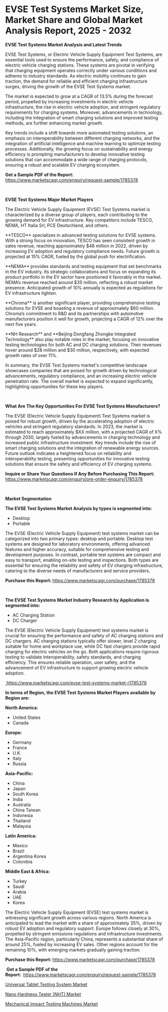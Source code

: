 <p><h1>EVSE Test Systems Market Size, Market Share and Global Market Analysis Report, 2025 - 2032</h1></p><p><strong>EVSE Test Systems Market Analysis and Latest Trends</strong></p>
<p><p>EVSE Test Systems, or Electric Vehicle Supply Equipment Test Systems, are essential tools used to ensure the performance, safety, and compliance of electric vehicle charging stations. These systems are pivotal in verifying that charging equipment operates correctly under various conditions and adheres to industry standards. As electric mobility continues to gain traction, the demand for reliable and efficient charging infrastructure surges, driving the growth of the EVSE Test Systems market.</p><p>The market is expected to grow at a CAGR of 13.5% during the forecast period, propelled by increasing investments in electric vehicle infrastructure, the rise in electric vehicle adoption, and stringent regulatory requirements for charging systems. Moreover, advancements in technology, including the integration of smart charging solutions and improved testing methods, are further enhancing market growth.</p><p>Key trends include a shift towards more automated testing solutions, an emphasis on interoperability between different charging networks, and the integration of artificial intelligence and machine learning to optimize testing processes. Additionally, the growing focus on sustainability and energy efficiency is prompting manufacturers to develop innovative testing solutions that can accommodate a wide range of charging protocols, ensuring a robust and scalable EV charging ecosystem.</p></p>
<p><strong>Get a Sample PDF of the Report:&nbsp;</strong> <a href="https://www.marketscagr.com/enquiry/request-sample/1785378?utm_campaign=1869&utm_medium=2&utm_source=Github&utm_content=ia&utm_term=25032025&utm_id=evse-test-systems">https://www.marketscagr.com/enquiry/request-sample/1785378</a></p>
<p>&nbsp;</p>
<p><strong>EVSE Test Systems Major Market Players</strong></p>
<p><p>The Electric Vehicle Supply Equipment (EVSE) Test Systems market is characterized by a diverse group of players, each contributing to the growing demand for EV infrastructure. Key competitors include TESCO, NEMA, HT Italia Srl, PCE Deutschland, and others.</p><p>**TESCO** specializes in advanced testing solutions for EVSE systems. With a strong focus on innovation, TESCO has seen consistent growth in sales revenue, reaching approximately $48 million in 2022, driven by increasing EV adoption and regulatory compliance needs. Future growth is projected at 15% CAGR, fueled by the global push for electrification.</p><p>**NEMA** provides standards and testing equipment that set benchmarks in the EV industry. Its strategic collaborations and focus on expanding its product portfolio in the EV sector have positioned it favorably in the market. NEMA’s revenue reached around $35 million, reflecting a robust market presence. Anticipated growth of 10% annually is expected as regulations for EV infrastructure tighten.</p><p>**Chroma** is another significant player, providing comprehensive testing solutions for EVSE and boasting a revenue of approximately $60 million. Chroma’s commitment to R&D and its partnerships with automotive manufacturers position it well for growth, projecting a CAGR of 12% over the next five years.</p><p>**NH Research** and **Beijing Dongfang Zhongke Integrated Technology** also play notable roles in the market, focusing on innovative testing technologies for both AC and DC charging solutions. Their revenues hover around $28 million and $30 million, respectively, with expected growth rates of over 11%.</p><p>In summary, the EVSE Test Systems market's competitive landscape showcases companies that are poised for growth driven by technological advancements, regulatory compliance, and an increasing electric vehicle penetration rate. The overall market is expected to expand significantly, highlighting opportunities for these key players.</p></p>
<p>&nbsp;</p>
<p><strong>What Are The Key Opportunities For EVSE Test Systems Manufacturers?</strong></p>
<p><p>The EVSE (Electric Vehicle Supply Equipment) Test Systems market is poised for robust growth, driven by the accelerating adoption of electric vehicles and stringent regulatory standards. In 2023, the market is estimated to reach approximately $XX million, with a projected CAGR of X% through 2030, largely fueled by advancements in charging technology and increased public infrastructure investment. Key trends include the rise of smart charging solutions and the integration of renewable energy sources. Future outlook indicates a heightened focus on reliability and interoperability testing, presenting opportunities for innovative testing solutions that ensure the safety and efficiency of EV charging systems.</p></p>
<p><strong>Inquire or Share Your Questions If Any Before Purchasing This Report:</strong> <a href="https://www.marketscagr.com/enquiry/pre-order-enquiry/1785378?utm_campaign=1869&utm_medium=2&utm_source=Github&utm_content=ia&utm_term=25032025&utm_id=evse-test-systems">https://www.marketscagr.com/enquiry/pre-order-enquiry/1785378</a></p>
<p>&nbsp;</p>
<p><strong>Market Segmentation</strong></p>
<p><strong>The EVSE Test Systems Market Analysis by types is segmented into:</strong></p>
<p><ul><li>Desktop</li><li>Portable</li></ul></p>
<p><p>The EVSE (Electric Vehicle Supply Equipment) test systems market can be categorized into two primary types: desktop and portable. Desktop test systems are designed for laboratory environments, offering advanced features and higher accuracy, suitable for comprehensive testing and development purposes. In contrast, portable test systems are compact and easy to transport, enabling on-site testing and inspections. Both types are essential for ensuring the reliability and safety of EV charging infrastructure, catering to the diverse needs of manufacturers and service providers.</p></p>
<p><strong>Purchase this Report:&nbsp;</strong><a href="https://www.marketscagr.com/purchase/1785378?utm_campaign=1869&utm_medium=2&utm_source=Github&utm_content=ia&utm_term=25032025&utm_id=evse-test-systems">https://www.marketscagr.com/purchase/1785378</a></p>
<p>&nbsp;</p>
<p><strong>The EVSE Test Systems Market Industry Research by Application is segmented into:</strong></p>
<p><ul><li>AC Charging Station</li><li>DC Charger</li></ul></p>
<p><p>The EVSE (Electric Vehicle Supply Equipment) test systems market is crucial for ensuring the performance and safety of AC charging stations and DC chargers. AC charging stations typically offer slower, level 2 charging suitable for home and workplace use, while DC fast chargers provide rapid charging for electric vehicles on the go. Both applications require rigorous testing to validate interoperability, safety standards, and charging efficiency. This ensures reliable operation, user safety, and the advancement of EV infrastructure to support growing electric vehicle adoption.</p></p>
<p><a href="https://www.marketscagr.com/evse-test-systems-market-r1785378?utm_campaign=1869&utm_medium=2&utm_source=Github&utm_content=ia&utm_term=25032025&utm_id=evse-test-systems">&nbsp;https://www.marketscagr.com/evse-test-systems-market-r1785378</a></p>
<p><strong>In terms of Region, the EVSE Test Systems Market Players available by Region are:</strong></p>
<p>
    <p> <strong> North America: </strong>
        <ul>
            <li>United States</li>
            <li>Canada</li>
        </ul>
        </p> 
    <p> <strong> Europe: </strong>
        <ul>
            <li>Germany</li>
            <li>France</li>
            <li>U.K.</li>
            <li>Italy</li>
            <li>Russia</li>
        </ul>
        </p> 
    <p> <strong> Asia-Pacific: </strong>
        <ul>
            <li>China</li>
            <li>Japan</li>
            <li>South Korea</li>
            <li>India</li>
            <li>Australia</li>
            <li>China Taiwan</li>
            <li>Indonesia</li>
            <li>Thailand</li>
            <li>Malaysia</li>
        </ul>
        </p> 
    <p> <strong> Latin America: </strong>
        <ul>
            <li>Mexico</li>
            <li>Brazil</li>
            <li>Argentina Korea</li>
            <li>Colombia</li>
        </ul>
        </p> 
    <p> <strong> Middle East & Africa: </strong>
        <ul>
            <li>Turkey</li>
            <li>Saudi</li>
            <li>Arabia</li>
            <li>UAE</li>
            <li>Korea</li>
        </ul>
    </p>
    </p>
<p><p>The Electric Vehicle Supply Equipment (EVSE) test systems market is witnessing significant growth across various regions. North America is anticipated to lead the market with a share of approximately 35%, driven by robust EV adoption and regulatory support. Europe follows closely at 30%, propelled by stringent emissions regulations and infrastructure investments. The Asia-Pacific region, particularly China, represents a substantial share of around 25%, fueled by increasing EV sales. Other regions account for the remaining 10%, with emerging markets gradually gaining traction.</p></p>
<p><strong>Purchase this Report: </strong><a href="https://www.marketscagr.com/purchase/1785378?utm_campaign=1869&utm_medium=2&utm_source=Github&utm_content=ia&utm_term=25032025&utm_id=evse-test-systems">https://www.marketscagr.com/purchase/1785378</a></p>
<p>&nbsp;<strong>Get a Sample PDF of the Report:&nbsp;&nbsp;</strong><a href="https://www.marketscagr.com/enquiry/request-sample/1785378?utm_campaign=1869&utm_medium=2&utm_source=Github&utm_content=ia&utm_term=25032025&utm_id=evse-test-systems">https://www.marketscagr.com/enquiry/request-sample/1785378</a></p>
<p><strong></strong></p>
<p><p><a href="https://github.com/CliffMedina6/Market-Research-Report-List-7/blob/main/universal-tablet-testing-system-market.md?utm_campaign=1869&utm_medium=2&utm_source=Github&utm_content=ia&utm_term=25032025&utm_id=evse-test-systems">Universal Tablet Testing System Market</a></p><p><a href="https://github.com/ekerswenzlb0/Market-Research-Report-List-1/blob/main/nano-hardness-tester-nht-market.md?utm_campaign=1869&utm_medium=2&utm_source=Github&utm_content=ia&utm_term=25032025&utm_id=evse-test-systems">Nano Hardness Tester (NHT) Market</a></p><p><a href="https://github.com/provorikovar/Market-Research-Report-List-7/blob/main/mechanical-impact-testing-machines-market.md?utm_campaign=1869&utm_medium=2&utm_source=Github&utm_content=ia&utm_term=25032025&utm_id=evse-test-systems">Mechanical Impact Testing Machines Market</a></p></p>